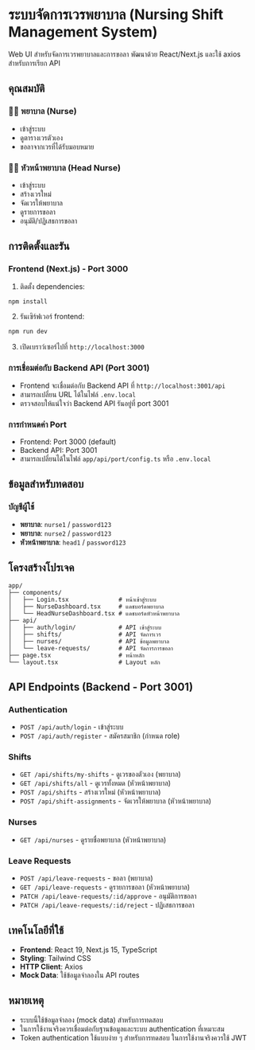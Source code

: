 # ระบบจัดการเวรพยาบาล (Nursing Shift Management System)

Web UI สำหรับจัดการเวรพยาบาลและการขอลา พัฒนาด้วย React/Next.js และใช้ axios สำหรับการเรียก API

## คุณสมบัติ

### 👩‍⚕️ พยาบาล (Nurse)
- เข้าสู่ระบบ
- ดูตารางเวรตัวเอง
- ขอลาจากเวรที่ได้รับมอบหมาย

### 👩‍⚕️ หัวหน้าพยาบาล (Head Nurse)
- เข้าสู่ระบบ
- สร้างเวรใหม่
- จัดเวรให้พยาบาล
- ดูรายการขอลา
- อนุมัติ/ปฏิเสธการขอลา

## การติดตั้งและรัน

### Frontend (Next.js) - Port 3000
1. ติดตั้ง dependencies:
```bash
npm install
```

2. รันเซิร์ฟเวอร์ frontend:
```bash
npm run dev
```

3. เปิดเบราว์เซอร์ไปที่ `http://localhost:3000`

### การเชื่อมต่อกับ Backend API (Port 3001)
- Frontend จะเชื่อมต่อกับ Backend API ที่ `http://localhost:3001/api`
- สามารถเปลี่ยน URL ได้ในไฟล์ `.env.local`
- ตรวจสอบให้แน่ใจว่า Backend API รันอยู่ที่ port 3001

### การกำหนดค่า Port
- Frontend: Port 3000 (default)
- Backend API: Port 3001
- สามารถเปลี่ยนได้ในไฟล์ `app/api/port/config.ts` หรือ `.env.local`

## ข้อมูลสำหรับทดสอบ

### บัญชีผู้ใช้
- **พยาบาล**: `nurse1` / `password123`
- **พยาบาล**: `nurse2` / `password123`  
- **หัวหน้าพยาบาล**: `head1` / `password123`

## โครงสร้างโปรเจค

```
app/
├── components/
│   ├── Login.tsx              # หน้าเข้าสู่ระบบ
│   ├── NurseDashboard.tsx     # แดชบอร์ดพยาบาล
│   └── HeadNurseDashboard.tsx # แดชบอร์ดหัวหน้าพยาบาล
├── api/
│   ├── auth/login/            # API เข้าสู่ระบบ
│   ├── shifts/                # API จัดการเวร
│   ├── nurses/                # API ข้อมูลพยาบาล
│   └── leave-requests/        # API จัดการการขอลา
├── page.tsx                   # หน้าหลัก
└── layout.tsx                 # Layout หลัก
```

## API Endpoints (Backend - Port 3001)

### Authentication
- `POST /api/auth/login` - เข้าสู่ระบบ
- `POST /api/auth/register` - สมัครสมาชิก (กำหนด role)

### Shifts
- `GET /api/shifts/my-shifts` - ดูเวรของตัวเอง (พยาบาล)
- `GET /api/shifts/all` - ดูเวรทั้งหมด (หัวหน้าพยาบาล)
- `POST /api/shifts` - สร้างเวรใหม่ (หัวหน้าพยาบาล)
- `POST /api/shift-assignments` - จัดเวรให้พยาบาล (หัวหน้าพยาบาล)

### Nurses
- `GET /api/nurses` - ดูรายชื่อพยาบาล (หัวหน้าพยาบาล)

### Leave Requests
- `POST /api/leave-requests` - ขอลา (พยาบาล)
- `GET /api/leave-requests` - ดูรายการขอลา (หัวหน้าพยาบาล)
- `PATCH /api/leave-requests/:id/approve` - อนุมัติการขอลา
- `PATCH /api/leave-requests/:id/reject` - ปฏิเสธการขอลา

## เทคโนโลยีที่ใช้

- **Frontend**: React 19, Next.js 15, TypeScript
- **Styling**: Tailwind CSS
- **HTTP Client**: Axios
- **Mock Data**: ใช้ข้อมูลจำลองใน API routes

## หมายเหตุ

- ระบบนี้ใช้ข้อมูลจำลอง (mock data) สำหรับการทดสอบ
- ในการใช้งานจริงควรเชื่อมต่อกับฐานข้อมูลและระบบ authentication ที่เหมาะสม
- Token authentication ใช้แบบง่าย ๆ สำหรับการทดสอบ ในการใช้งานจริงควรใช้ JWT